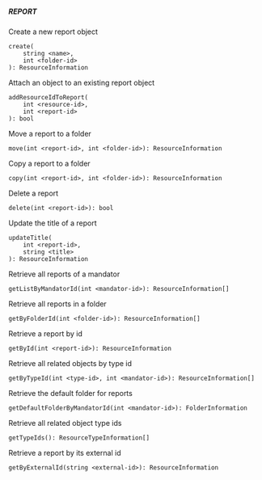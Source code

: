 ##### REPORT

Create a new report object


```
create(
	string <name>,
	int <folder-id>
): ResourceInformation
```

Attach an object to an existing report object


```
addResourceIdToReport(
	int <resource-id>,
	int <report-id>
): bool
```

Move a report to a folder


```
move(int <report-id>, int <folder-id>): ResourceInformation
```

Copy a report to a folder


```
copy(int <report-id>, int <folder-id>): ResourceInformation
```

Delete a report


```
delete(int <report-id>): bool
```

Update the title of a report

```
updateTitle(
    int <report-id>,
    string <title>
): ResourceInformation
```

Retrieve all reports of a mandator


```
getListByMandatorId(int <mandator-id>): ResourceInformation[]
```

Retrieve all reports in a folder


```
getByFolderId(int <folder-id>): ResourceInformation[]
```

Retrieve a report by id


```
getById(int <report-id>): ResourceInformation
```

Retrieve all related objects by type id


```
getByTypeId(int <type-id>, int <mandator-id>): ResourceInformation[]
```

Retrieve the default folder for reports


```
getDefaultFolderByMandatorId(int <mandator-id>): FolderInformation
```

Retrieve all related object type ids


```
getTypeIds(): ResourceTypeInformation[]
```

Retrieve a report by its external id


```
getByExternalId(string <external-id>): ResourceInformation
```
